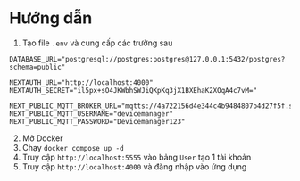 # Hướng dẫn

1. Tạo file `.env` và cung cấp các trường sau

```text
DATABASE_URL="postgresql://postgres:postgres@127.0.0.1:5432/postgres?schema=public"

NEXTAUTH_URL="http://localhost:4000"
NEXTAUTH_SECRET="il5px+sO4JKWbhSWJiQKpKq3jX1BXEhaK2XOqA4c7vM="

NEXT_PUBLIC_MQTT_BROKER_URL="mqtts://4a722156d4e344c4b9484807b4d27f5f.s1.eu.hivemq.cloud"
NEXT_PUBLIC_MQTT_USERNAME="devicemanager"
NEXT_PUBLIC_MQTT_PASSWORD="Devicemanager123"
```

2. Mở Docker
3. Chạy `docker compose up -d`
4. Truy cập `http://localhost:5555` vào bảng `User` tạo 1 tài khoản
5. Truy cập `http://localhost:4000` và đăng nhập vào ứng dụng
